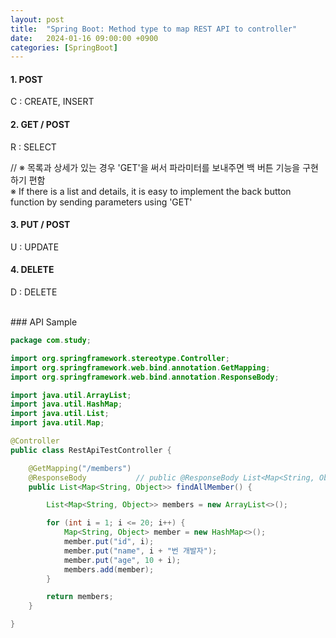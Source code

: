```yaml
---
layout: post
title:  "Spring Boot: Method type to map REST API to controller"
date:   2024-01-16 09:00:00 +0900
categories: [SpringBoot]
---
```


#### 1. POST   
C : CREATE, INSERT   
   
#### 2. GET / POST   
R : SELECT   
   
// ※ 목록과 상세가 있는 경우 'GET'을 써서 파라미터를 보내주면 백 버튼 기능을 구현하기 편함   
※ If there is a list and details, it is easy to implement the back button function by sending parameters using 'GET'   
   
#### 3. PUT / POST   
U : UPDATE   
   
#### 4. DELETE   
D : DELETE   
   
<br />
### API Sample   
   
```java
package com.study;

import org.springframework.stereotype.Controller;
import org.springframework.web.bind.annotation.GetMapping;
import org.springframework.web.bind.annotation.ResponseBody;

import java.util.ArrayList;
import java.util.HashMap;
import java.util.List;
import java.util.Map;

@Controller
public class RestApiTestController {

    @GetMapping("/members")
    @ResponseBody           // public @ResponseBody List<Map<String, Object>> findAllMember()와 같이 리턴 타입 앞에도 선언 가능
    public List<Map<String, Object>> findAllMember() {

        List<Map<String, Object>> members = new ArrayList<>();

        for (int i = 1; i <= 20; i++) {
            Map<String, Object> member = new HashMap<>();
            member.put("id", i);
            member.put("name", i + "번 개발자");
            member.put("age", 10 + i);
            members.add(member);
        }

        return members;
    }

}
```
